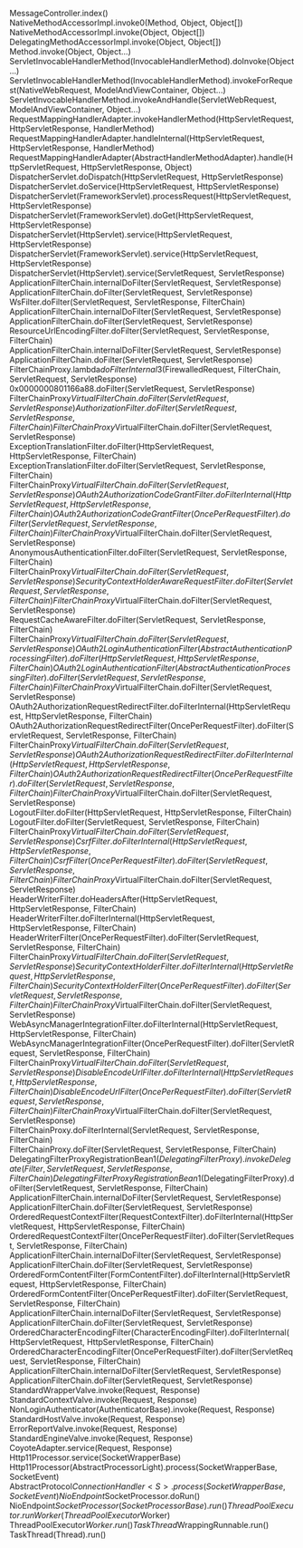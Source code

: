 MessageController.index()   
NativeMethodAccessorImpl.invoke0(Method, Object, Object[])   
NativeMethodAccessorImpl.invoke(Object, Object[])   
DelegatingMethodAccessorImpl.invoke(Object, Object[])   
Method.invoke(Object, Object...)   
ServletInvocableHandlerMethod(InvocableHandlerMethod).doInvoke(Object...)   
ServletInvocableHandlerMethod(InvocableHandlerMethod).invokeForRequest(NativeWebRequest, ModelAndViewContainer, Object...)   
ServletInvocableHandlerMethod.invokeAndHandle(ServletWebRequest, ModelAndViewContainer, Object...)   
RequestMappingHandlerAdapter.invokeHandlerMethod(HttpServletRequest, HttpServletResponse, HandlerMethod)   
RequestMappingHandlerAdapter.handleInternal(HttpServletRequest, HttpServletResponse, HandlerMethod)   
RequestMappingHandlerAdapter(AbstractHandlerMethodAdapter).handle(HttpServletRequest, HttpServletResponse, Object)   
DispatcherServlet.doDispatch(HttpServletRequest, HttpServletResponse)   
DispatcherServlet.doService(HttpServletRequest, HttpServletResponse)   
DispatcherServlet(FrameworkServlet).processRequest(HttpServletRequest, HttpServletResponse)   
DispatcherServlet(FrameworkServlet).doGet(HttpServletRequest, HttpServletResponse)   
DispatcherServlet(HttpServlet).service(HttpServletRequest, HttpServletResponse)   
DispatcherServlet(FrameworkServlet).service(HttpServletRequest, HttpServletResponse)   
DispatcherServlet(HttpServlet).service(ServletRequest, ServletResponse)   
ApplicationFilterChain.internalDoFilter(ServletRequest, ServletResponse)   
ApplicationFilterChain.doFilter(ServletRequest, ServletResponse)   
WsFilter.doFilter(ServletRequest, ServletResponse, FilterChain)   
ApplicationFilterChain.internalDoFilter(ServletRequest, ServletResponse)   
ApplicationFilterChain.doFilter(ServletRequest, ServletResponse)   
ResourceUrlEncodingFilter.doFilter(ServletRequest, ServletResponse, FilterChain)   
ApplicationFilterChain.internalDoFilter(ServletRequest, ServletResponse)   
ApplicationFilterChain.doFilter(ServletRequest, ServletResponse)   
FilterChainProxy.lambda$doFilterInternal$3(FirewalledRequest, FilterChain, ServletRequest, ServletResponse)   
0x0000000801166a88.doFilter(ServletRequest, ServletResponse)   
FilterChainProxy$VirtualFilterChain.doFilter(ServletRequest, ServletResponse)   
AuthorizationFilter.doFilter(ServletRequest, ServletResponse, FilterChain)   
FilterChainProxy$VirtualFilterChain.doFilter(ServletRequest, ServletResponse)   
ExceptionTranslationFilter.doFilter(HttpServletRequest, HttpServletResponse, FilterChain)   
ExceptionTranslationFilter.doFilter(ServletRequest, ServletResponse, FilterChain)   
FilterChainProxy$VirtualFilterChain.doFilter(ServletRequest, ServletResponse)   
OAuth2AuthorizationCodeGrantFilter.doFilterInternal(HttpServletRequest, HttpServletResponse, FilterChain)   
OAuth2AuthorizationCodeGrantFilter(OncePerRequestFilter).doFilter(ServletRequest, ServletResponse, FilterChain)   
FilterChainProxy$VirtualFilterChain.doFilter(ServletRequest, ServletResponse)   
AnonymousAuthenticationFilter.doFilter(ServletRequest, ServletResponse, FilterChain)   
FilterChainProxy$VirtualFilterChain.doFilter(ServletRequest, ServletResponse)   
SecurityContextHolderAwareRequestFilter.doFilter(ServletRequest, ServletResponse, FilterChain)   
FilterChainProxy$VirtualFilterChain.doFilter(ServletRequest, ServletResponse)   
RequestCacheAwareFilter.doFilter(ServletRequest, ServletResponse, FilterChain)   
FilterChainProxy$VirtualFilterChain.doFilter(ServletRequest, ServletResponse)   
OAuth2LoginAuthenticationFilter(AbstractAuthenticationProcessingFilter).doFilter(HttpServletRequest, HttpServletResponse, FilterChain)   
OAuth2LoginAuthenticationFilter(AbstractAuthenticationProcessingFilter).doFilter(ServletRequest, ServletResponse, FilterChain)   
FilterChainProxy$VirtualFilterChain.doFilter(ServletRequest, ServletResponse)   
OAuth2AuthorizationRequestRedirectFilter.doFilterInternal(HttpServletRequest, HttpServletResponse, FilterChain)   
OAuth2AuthorizationRequestRedirectFilter(OncePerRequestFilter).doFilter(ServletRequest, ServletResponse, FilterChain)   
FilterChainProxy$VirtualFilterChain.doFilter(ServletRequest, ServletResponse)   
OAuth2AuthorizationRequestRedirectFilter.doFilterInternal(HttpServletRequest, HttpServletResponse, FilterChain)   
OAuth2AuthorizationRequestRedirectFilter(OncePerRequestFilter).doFilter(ServletRequest, ServletResponse, FilterChain)   
FilterChainProxy$VirtualFilterChain.doFilter(ServletRequest, ServletResponse)   
LogoutFilter.doFilter(HttpServletRequest, HttpServletResponse, FilterChain)   
LogoutFilter.doFilter(ServletRequest, ServletResponse, FilterChain)   
FilterChainProxy$VirtualFilterChain.doFilter(ServletRequest, ServletResponse)   
CsrfFilter.doFilterInternal(HttpServletRequest, HttpServletResponse, FilterChain)   
CsrfFilter(OncePerRequestFilter).doFilter(ServletRequest, ServletResponse, FilterChain)   
FilterChainProxy$VirtualFilterChain.doFilter(ServletRequest, ServletResponse)   
HeaderWriterFilter.doHeadersAfter(HttpServletRequest, HttpServletResponse, FilterChain)   
HeaderWriterFilter.doFilterInternal(HttpServletRequest, HttpServletResponse, FilterChain)   
HeaderWriterFilter(OncePerRequestFilter).doFilter(ServletRequest, ServletResponse, FilterChain)   
FilterChainProxy$VirtualFilterChain.doFilter(ServletRequest, ServletResponse)   
SecurityContextHolderFilter.doFilterInternal(HttpServletRequest, HttpServletResponse, FilterChain)   
SecurityContextHolderFilter(OncePerRequestFilter).doFilter(ServletRequest, ServletResponse, FilterChain)   
FilterChainProxy$VirtualFilterChain.doFilter(ServletRequest, ServletResponse)   
WebAsyncManagerIntegrationFilter.doFilterInternal(HttpServletRequest, HttpServletResponse, FilterChain)   
WebAsyncManagerIntegrationFilter(OncePerRequestFilter).doFilter(ServletRequest, ServletResponse, FilterChain)   
FilterChainProxy$VirtualFilterChain.doFilter(ServletRequest, ServletResponse)   
DisableEncodeUrlFilter.doFilterInternal(HttpServletRequest, HttpServletResponse, FilterChain)   
DisableEncodeUrlFilter(OncePerRequestFilter).doFilter(ServletRequest, ServletResponse, FilterChain)   
FilterChainProxy$VirtualFilterChain.doFilter(ServletRequest, ServletResponse)   
FilterChainProxy.doFilterInternal(ServletRequest, ServletResponse, FilterChain)   
FilterChainProxy.doFilter(ServletRequest, ServletResponse, FilterChain)   
DelegatingFilterProxyRegistrationBean$1(DelegatingFilterProxy).invokeDelegate(Filter, ServletRequest, ServletResponse, FilterChain)   
DelegatingFilterProxyRegistrationBean$1(DelegatingFilterProxy).doFilter(ServletRequest, ServletResponse, FilterChain)   
ApplicationFilterChain.internalDoFilter(ServletRequest, ServletResponse)   
ApplicationFilterChain.doFilter(ServletRequest, ServletResponse)   
OrderedRequestContextFilter(RequestContextFilter).doFilterInternal(HttpServletRequest, HttpServletResponse, FilterChain)   
OrderedRequestContextFilter(OncePerRequestFilter).doFilter(ServletRequest, ServletResponse, FilterChain)   
ApplicationFilterChain.internalDoFilter(ServletRequest, ServletResponse)   
ApplicationFilterChain.doFilter(ServletRequest, ServletResponse)   
OrderedFormContentFilter(FormContentFilter).doFilterInternal(HttpServletRequest, HttpServletResponse, FilterChain)   
OrderedFormContentFilter(OncePerRequestFilter).doFilter(ServletRequest, ServletResponse, FilterChain)   
ApplicationFilterChain.internalDoFilter(ServletRequest, ServletResponse)   
ApplicationFilterChain.doFilter(ServletRequest, ServletResponse)   
OrderedCharacterEncodingFilter(CharacterEncodingFilter).doFilterInternal(HttpServletRequest, HttpServletResponse, FilterChain)   
OrderedCharacterEncodingFilter(OncePerRequestFilter).doFilter(ServletRequest, ServletResponse, FilterChain)   
ApplicationFilterChain.internalDoFilter(ServletRequest, ServletResponse)   
ApplicationFilterChain.doFilter(ServletRequest, ServletResponse)   
StandardWrapperValve.invoke(Request, Response)   
StandardContextValve.invoke(Request, Response)   
NonLoginAuthenticator(AuthenticatorBase).invoke(Request, Response)   
StandardHostValve.invoke(Request, Response)   
ErrorReportValve.invoke(Request, Response)   
StandardEngineValve.invoke(Request, Response)   
CoyoteAdapter.service(Request, Response)   
Http11Processor.service(SocketWrapperBase)   
Http11Processor(AbstractProcessorLight).process(SocketWrapperBase, SocketEvent)   
AbstractProtocol$ConnectionHandler<S>.process(SocketWrapperBase, SocketEvent)   
NioEndpoint$SocketProcessor.doRun()   
NioEndpoint$SocketProcessor(SocketProcessorBase).run()   
ThreadPoolExecutor.runWorker(ThreadPoolExecutor$Worker)   
ThreadPoolExecutor$Worker.run()   
TaskThread$WrappingRunnable.run()   
TaskThread(Thread).run()   

